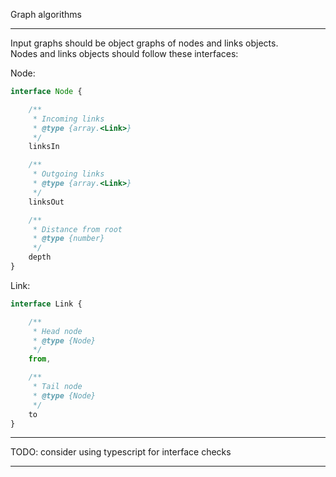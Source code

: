 Graph algorithms

---

Input graphs should be object graphs of nodes and links objects.  
Nodes and links objects should follow these interfaces:

Node:  

```javascript
interface Node {

    /**
     * Incoming links
     * @type {array.<Link>}
     */
    linksIn

    /**
     * Outgoing links
     * @type {array.<Link>}
     */
    linksOut

    /**
     * Distance from root
     * @type {number}
     */
    depth
}
```

Link:  

```javascript
interface Link {

    /**
     * Head node
     * @type {Node}
     */
    from,

    /**
     * Tail node
     * @type {Node}
     */
    to
}
```
---

TODO: consider using typescript for interface checks

---